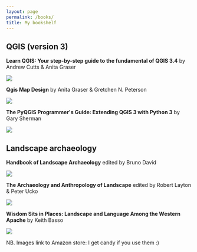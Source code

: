 ```yaml
---
layout: page
permalink: /books/
title: My bookshelf 
---
```

## QGIS (version 3)

**Learn QGIS: Your step-by-step guide to the fundamental of QGIS 3.4** 
by Andrew Cutts & Anita Graser 

<a target="_blank"  href="https://www.amazon.com/gp/product/1788997425/ref=as_li_tl?ie=UTF8&camp=1789&creative=9325&creativeASIN=1788997425&linkCode=as2&tag=landarch07-20&linkId=76da4cd939d6ac43d2029434c047b393"><img border="0" src="//ws-na.amazon-adsystem.com/widgets/q?_encoding=UTF8&MarketPlace=US&ASIN=1788997425&ServiceVersion=20070822&ID=AsinImage&WS=1&Format=_SL250_&tag=landarch07-20" ></a><img src="//ir-na.amazon-adsystem.com/e/ir?t=landarch07-20&l=am2&o=1&a=1788997425" width="1" height="1" border="0" alt="" style="border:none !important; margin:0px !important;" />
 
**Qgis Map Design** 
by	Anita Graser & Gretchen N. Peterson

<a target="_blank"  href="https://www.amazon.com/gp/product/0998547743/ref=as_li_tl?ie=UTF8&camp=1789&creative=9325&creativeASIN=0998547743&linkCode=as2&tag=landarch07-20&linkId=0ee36208a15c6258f6340cdc47744309"><img border="0" src="//ws-na.amazon-adsystem.com/widgets/q?_encoding=UTF8&MarketPlace=US&ASIN=0998547743&ServiceVersion=20070822&ID=AsinImage&WS=1&Format=_SL250_&tag=landarch07-20" ></a><img src="//ir-na.amazon-adsystem.com/e/ir?t=landarch07-20&l=am2&o=1&a=0998547743" width="1" height="1" border="0" alt="" style="border:none !important; margin:0px !important;" />

**The PyQGIS Programmer's Guide: Extending QGIS 3 with Python 3** 
by Gary Sherman

<a target="_blank"  href="https://www.amazon.com/gp/product/0998547727/ref=as_li_tl?ie=UTF8&camp=1789&creative=9325&creativeASIN=0998547727&linkCode=as2&tag=landarch07-20&linkId=5b8a2755e51b4e88a775bf7f78baa754"><img border="0" src="//ws-na.amazon-adsystem.com/widgets/q?_encoding=UTF8&MarketPlace=US&ASIN=0998547727&ServiceVersion=20070822&ID=AsinImage&WS=1&Format=_SL250_&tag=landarch07-20" ></a><img src="//ir-na.amazon-adsystem.com/e/ir?t=landarch07-20&l=am2&o=1&a=0998547727" width="1" height="1" border="0" alt="" style="border:none !important; margin:0px !important;" />
    
## Landscape archaeology

**Handbook of Landscape Archaeology** 
edited by Bruno David 

<a target="_blank"  href="https://www.amazon.com/gp/product/1598746162/ref=as_li_tl?ie=UTF8&camp=1789&creative=9325&creativeASIN=1598746162&linkCode=as2&tag=landarch07-20&linkId=aef99a32f08971887dc2d966ff11a455"><img border="0" src="//ws-na.amazon-adsystem.com/widgets/q?_encoding=UTF8&MarketPlace=US&ASIN=1598746162&ServiceVersion=20070822&ID=AsinImage&WS=1&Format=_SL250_&tag=landarch07-20" ></a><img src="//ir-na.amazon-adsystem.com/e/ir?t=landarch07-20&l=am2&o=1&a=1598746162" width="1" height="1" border="0" alt="" style="border:none !important; margin:0px !important;" />

**The Archaeology and Anthropology of Landscape** 
edited by Robert Layton & Peter Ucko  

<a target="_blank"  href="https://www.amazon.com/gp/product/0415514967/ref=as_li_tl?ie=UTF8&camp=1789&creative=9325&creativeASIN=0415514967&linkCode=as2&tag=landarch07-20&linkId=e89eddcbe3cb994be348a5cc46845a7b"><img border="0" src="//ws-na.amazon-adsystem.com/widgets/q?_encoding=UTF8&MarketPlace=US&ASIN=0415514967&ServiceVersion=20070822&ID=AsinImage&WS=1&Format=_SL250_&tag=landarch07-20" ></a><img src="//ir-na.amazon-adsystem.com/e/ir?t=landarch07-20&l=am2&o=1&a=0415514967" width="1" height="1" border="0" alt="" style="border:none !important; margin:0px !important;" />

**Wisdom Sits in Places: Landscape and Language Among the Western Apache** 
by Keith Basso

<a target="_blank"  href="https://www.amazon.com/gp/product/0826317243/ref=as_li_tl?ie=UTF8&camp=1789&creative=9325&creativeASIN=0826317243&linkCode=as2&tag=landarch07-20&linkId=62fca2633886e9f7ece58b6ce8d930ab"><img border="0" src="//ws-na.amazon-adsystem.com/widgets/q?_encoding=UTF8&MarketPlace=US&ASIN=0826317243&ServiceVersion=20070822&ID=AsinImage&WS=1&Format=_SL250_&tag=landarch07-20" ></a><img src="//ir-na.amazon-adsystem.com/e/ir?t=landarch07-20&l=am2&o=1&a=0826317243" width="1" height="1" border="0" alt="" style="border:none !important; margin:0px !important;" />
    
    
 NB. Images link to Amazon store: I get candy if you use them :)
